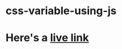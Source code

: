 # css-variable-using-js
# Here's a [live link](https://nellymakks.github.io/css-variable-using-js/)
